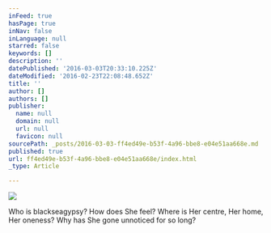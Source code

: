 ```yaml
---
inFeed: true
hasPage: true
inNav: false
inLanguage: null
starred: false
keywords: []
description: ''
datePublished: '2016-03-03T20:33:10.225Z'
dateModified: '2016-02-23T22:08:48.652Z'
title: ''
author: []
authors: []
publisher:
  name: null
  domain: null
  url: null
  favicon: null
sourcePath: _posts/2016-03-03-ff4ed49e-b53f-4a96-bbe8-e04e51aa668e.md
published: true
url: ff4ed49e-b53f-4a96-bbe8-e04e51aa668e/index.html
_type: Article

---
```

![](https://the-grid-user-content.s3-us-west-2.amazonaws.com/4b3358c6-c0ef-4ccb-98d4-50e1e7ab8396.jpg)

Who is blackseagypsy? How does She feel? Where is Her centre, Her home, Her oneness? Why has She gone unnoticed for so long?